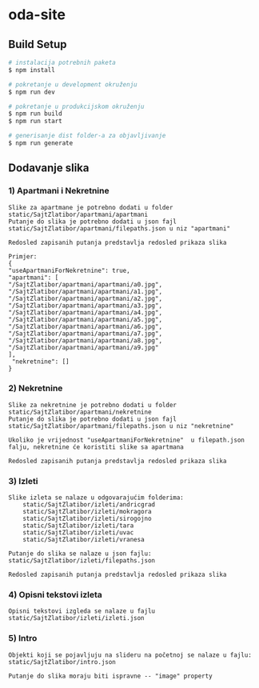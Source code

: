# oda-site

## Build Setup

```bash
# instalacija potrebnih paketa
$ npm install

# pokretanje u development okruženju
$ npm run dev

# pokretanje u produkcijskom okruženju
$ npm run build
$ npm run start

# generisanje dist folder-a za objavljivanje
$ npm run generate
```

## Dodavanje slika

### 1) Apartmani i Nekretnine

    Slike za apartmane je potrebno dodati u folder static/SajtZlatibor/apartmani/apartmani
    Putanje do slika je potrebno dodati u json fajl static/SajtZlatibor/apartmani/filepaths.json u niz "apartmani"

    Redosled zapisanih putanja predstavlja redosled prikaza slika

    Primjer:
    {
    "useApartmaniForNekretnine": true,
    "apartmani": [
    "/SajtZlatibor/apartmani/apartmani/a0.jpg",
    "/SajtZlatibor/apartmani/apartmani/a1.jpg",
    "/SajtZlatibor/apartmani/apartmani/a2.jpg",
    "/SajtZlatibor/apartmani/apartmani/a3.jpg",
    "/SajtZlatibor/apartmani/apartmani/a4.jpg",
    "/SajtZlatibor/apartmani/apartmani/a5.jpg",
    "/SajtZlatibor/apartmani/apartmani/a6.jpg",
    "/SajtZlatibor/apartmani/apartmani/a7.jpg",
    "/SajtZlatibor/apartmani/apartmani/a8.jpg",
    "/SajtZlatibor/apartmani/apartmani/a9.jpg"
    ],
     "nekretnine": []
    }

### 2) Nekretnine

    Slike za nekretnine je potrebno dodati u folder static/SajtZlatibor/apartmani/nekretnine
    Putanje do slika je potrebno dodati u json fajl static/SajtZlatibor/apartmani/filepaths.json u niz "nekretnine"

    Ukoliko je vrijednost "useApartmaniForNekretnine"  u filepath.json falju, nekretnine će koristiti slike sa apartmana

    Redosled zapisanih putanja predstavlja redosled prikaza slika

### 3) Izleti

    Slike izleta se nalaze u odgovarajućim folderima:
        static/SajtZlatibor/izleti/andricgrad
        static/SajtZlatibor/izleti/mokragora
        static/SajtZlatibor/izleti/sirogojno
        static/SajtZlatibor/izleti/tara
        static/SajtZlatibor/izleti/uvac
        static/SajtZlatibor/izleti/vranesa

    Putanje do slika se nalaze u json fajlu: static/SajtZlatibor/izleti/filepaths.json

    Redosled zapisanih putanja predstavlja redosled prikaza slika

### 4) Opisni tekstovi izleta

    Opisni tekstovi izgleda se nalaze u fajlu static/SajtZlatibor/izleti/izleti.json

### 5) Intro

    Objekti koji se pojavljuju na slideru na početnoj se nalaze u fajlu:
    static/SajtZlatibor/intro.json

    Putanje do slika moraju biti ispravne -- "image" property
